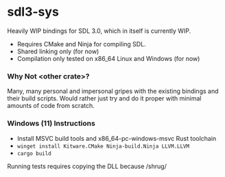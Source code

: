 # sdl3-sys

Heavily WIP bindings for SDL 3.0, which in itself is currently WIP.

- Requires CMake and Ninja for compiling SDL.
- Shared linking only (for now)
- Compilation only tested on x86\_64 Linux and Windows (for now)

### Why Not \<other crate\>?

Many, many personal and impersonal gripes with the existing bindings and their build scripts.
Would rather just try and do it proper with minimal amounts of code from scratch.

### Windows (11) Instructions

- Install MSVC build tools and x86\_64-pc-windows-msvc Rust toolchain
- `winget install Kitware.CMake Ninja-build.Ninja LLVM.LLVM`
- `cargo build`

Running tests requires copying the DLL because /shrug/
